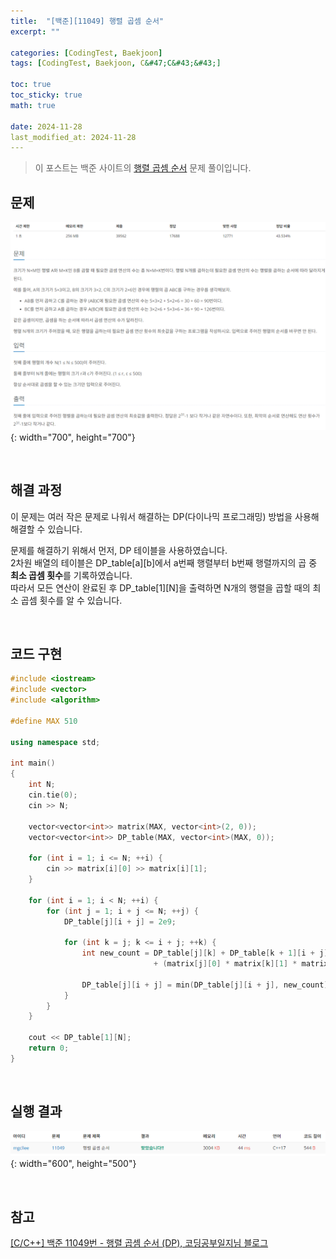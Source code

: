 ```yaml
---
title:  "[백준][11049] 행렬 곱셈 순서"
excerpt: ""

categories: [CodingTest, Baekjoon]
tags: [CodingTest, Baekjoon, C&#47;C&#43;&#43;]

toc: true
toc_sticky: true
math: true
 
date: 2024-11-28
last_modified_at: 2024-11-28
---
```


> 이 포스트는 백준 사이트의 [행렬 곱셈 순서](https://www.acmicpc.net/problem/11049) 문제 풀이입니다.  

## 문제

![문제](/assets/img/Boj/행렬곱셈순서_문제.png){: width="700", height="700"}  

<br/>

## 해결 과정

이 문제는 여러 작은 문제로 나워서 해결하는 DP(다이나믹 프로그래밍) 방법을 사용해 해결할 수 있습니다.  

문제를 해결하기 위해서 먼저, DP 테이블을 사용하였습니다.  
2차원 배열의 테이블은 DP_table[a][b]에서 a번째 행렬부터 b번째 행렬까지의 곱 중 **최소 곱셈 횟수**를 기록하였습니다.  
따라서 모든 연산이 완료된 후 DP_table[1][N]을 출력하면 N개의 행렬을 곱할 때의 최소 곱셈 횟수를 알 수 있습니다.  

<br/>

## 코드 구현

```c++
#include <iostream>
#include <vector>
#include <algorithm>

#define MAX 510

using namespace std;

int main()
{
	int N;
	cin.tie(0);
	cin >> N;

    vector<vector<int>> matrix(MAX, vector<int>(2, 0));
    vector<vector<int>> DP_table(MAX, vector<int>(MAX, 0));

	for (int i = 1; i <= N; ++i) {
		cin >> matrix[i][0] >> matrix[i][1];
	}

	for (int i = 1; i < N; ++i) {
		for (int j = 1; i + j <= N; ++j) {
			DP_table[j][i + j] = 2e9;

			for (int k = j; k <= i + j; ++k) {
                int new_count = DP_table[j][k] + DP_table[k + 1][i + j]
                                + (matrix[j][0] * matrix[k][1] * matrix[i + j][1]);

				DP_table[j][i + j] = min(DP_table[j][i + j], new_count);
			}
		}
	}

	cout << DP_table[1][N];
	return 0;
}
```

<br/>

## 실행 결과

![결과](/assets/img/Boj/행렬곱셈순서_결과.png){: width="600", height="500"}  

<br/>

## 참고

[[C/C++] 백준 11049번 - 행렬 곱셈 순서 (DP), 코딩공부일지님 블로그](https://cocoon1787.tistory.com/318)  
